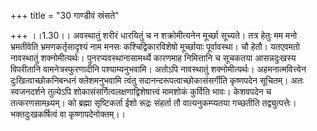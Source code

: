 +++
title = "30 गाण्डीवं स्रंसते"

+++
।।1.30।। अवस्थातुं शरीरं धारयितुं च न शक्रोमीत्यनेन मूर्च्छा सूच्यते।
तत्र हेतुः मम मनो भ्रमतीवेति भ्रमणकर्तृसादृश्यं नाम मनसः
कश्चिद्विकारविशेषो मूर्च्छायाः पूर्वावस्था। चौ हेतौ। यतएवमतो नावस्थातुं
शक्नोमीत्यर्थः। पुनरप्यवस्थानासामर्थ्ये कारणमाह निमित्तानि च सूचकतया
आसन्नदुःखस्य विपरीतानि वामनेत्रस्फुरणादीनि पश्याम्यनुभवामि। अतोऽपि
नावस्थातुं शक्नोमीत्यर्थः। अहमनात्मवित्त्वेन दुःखित्वाच्छोकनिबन्धनं
क्लेशमनुभवामि त्वंतु सदानन्दरूपत्वाच्छोकासंसर्गीति कृष्णपदेन सूचितम्।
अतः स्वजनदर्शने तुल्येऽपि शोकासंसर्गित्वलक्षणाद्विशेषात्त्वं मामशोकं
कुर्विति भावः। केशवपदेन च तत्करणसामथ्र्यम्। को ब्रह्मा सृष्टिकर्ता ईशो
रूद्रः संहर्ता तौ वात्यनुकम्प्यतया गच्छतीति तद्व्युत्पत्तेः।
भक्तदुःखकर्षित्वं वा कृष्णापदेनोक्तम्।।  
  
